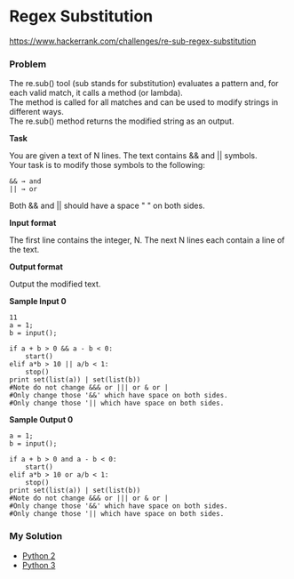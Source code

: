 # Regex Substitution

https://www.hackerrank.com/challenges/re-sub-regex-substitution

### Problem

The re.sub() tool (sub stands for substitution) evaluates a pattern and, for each valid match, it calls a method (or lambda).  
The method is called for all matches and can be used to modify strings in different ways.  
The re.sub() method returns the modified string as an output.

**Task**

You are given a text of N lines. The text contains && and || symbols.  
Your task is to modify those symbols to the following:  

```
&& → and
|| → or
```

Both && and || should have a space " " on both sides.

**Input format**

The first line contains the integer, N.
The next N lines each contain a line of the text.

**Output format**

Output the modified text.

**Sample Input 0**

```
11
a = 1;
b = input();

if a + b > 0 && a - b < 0:
    start()
elif a*b > 10 || a/b < 1:
    stop()
print set(list(a)) | set(list(b)) 
#Note do not change &&& or ||| or & or |
#Only change those '&&' which have space on both sides.
#Only change those '|| which have space on both sides.
```

**Sample Output 0**

```
a = 1;
b = input();

if a + b > 0 and a - b < 0:
    start()
elif a*b > 10 or a/b < 1:
    stop()
print set(list(a)) | set(list(b)) 
#Note do not change &&& or ||| or & or |
#Only change those '&&' which have space on both sides.
#Only change those '|| which have space on both sides.
```

### My Solution

- [Python 2](python2.py)
- [Python 3](python3.py)